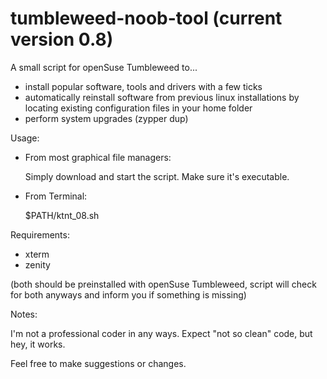 # tumbleweed-noob-tool (current version 0.8)
A small script for openSuse Tumbleweed to... 
- install popular software, tools and drivers with a few ticks
- automatically reinstall software from previous linux installations by locating existing configuration files in your home folder
- perform system upgrades (zypper dup)



Usage:
- From most graphical file managers: 

    Simply download and start the script. Make sure it's executable.


- From Terminal:

    $PATH/ktnt_08.sh


Requirements:
- xterm 
- zenity 

(both should be preinstalled with openSuse Tumbleweed, script will check for both anyways and inform you if something is missing)


Notes:

I'm not a professional coder in any ways. Expect "not so clean" code, but hey, it works.

Feel free to make suggestions or changes.
